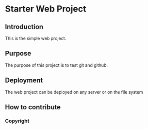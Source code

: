 # Starter Web Project

## Introduction
This is the simple web project.

## Purpose

The purpose of this project is to test git and github.

## Deployment

The web project can be deployed on any server or on the file system

## How to contribute

### Copyright
